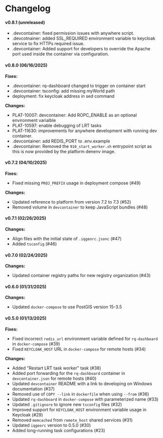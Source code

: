 # Changelog

#### v0.8.1 (unreleased)

-   .devcontainer: fixed permission issues with anywhere script.
-   .devcotnainer: added SSL_REQUIRED environment variable to keycloak service to fix HTTPs required issue.
-   .devcontainer: Added support for developers to override the Apache port used inside the container via configuration.

#### v0.8.0 (06/16/2025)

**Fixes:**

-   .devcontainer: rq-dashboard changed to trigger on container start
-   .devcontainer: tsconfig: add missing myWorld path
-   deployment: fix keycloak address in sed command

**Changes:**

-   PLAT-10007: devcontainer: Add ROPC_ENABLE as an optional environment varialble
-   PLAT-10597: enable debugging of LRT tasks
-   PLAT-11630: improvements for anywhere development with running dev container.
-   .devcontainer: add REDIS_PORT to .env.example
-   .devcontainer: Removed the `910_start_worker.sh` entrypoint script as this is now provided by the platform denenv image.

#### v0.7.2 (04/10/2025)

**Fixes:**

-   Fixed missing `PROJ_PREFIX` usage in deployment compose (#49)

**Changes:**

-   Updated reference to platform from version 7.2 to 7.3 (#52)
-   Removed volume in `devcontainer` to keep JavaScript bundles (#48)

#### v0.7.1 (02/26/2025)

**Changes:**

-   Align files with the initial state of `.iqgeorc.jsonc` (#47)
-   Added `tsconfig` (#46)

#### v0.7.0 (02/24/2025)

**Changes:**

-   Updated container registry paths for new registry organization (#43)

#### v0.6.0 (01/31/2025)

**Changes:**

-   Updated `docker-compose` to use PostGIS version 15-3.5

#### v0.5.0 (01/13/2025)

**Fixes:**

-   Fixed incorrect `redis_url` environment variable defined for `rq-dashboard` in `docker-compose` (#39)
-   Fixed `KEYCLOAK_HOST` URL in `docker-compose` for remote hosts (#34)

**Changes:**

-   Added "Restart LRT task worker" task (#38)
-   Added port forwarding for the `rq-dashboard` container in `devcontainer.json` for remote hosts (#40)
-   Updated `devcontainer` README with a link to developing on Windows documentation (#37)
-   Removed use of `COPY --link` in `dockerfile` when using `--from` (#36)
-   Updated `rq-dashboard` in `docker-compose` with parameterized name (#33)
-   Updated `.gitignore` to ignore new `tsconfig` files (#32)
-   Improved support for `KEYCLOAK_HOST` environment variable usage in Keycloak (#29)
-   Removed `memcached` from `remote_host` shared services (#31)
-   Updated `iqgeorc` version to 0.5.0 (#30)
-   Added long-running task configurations (#23)
